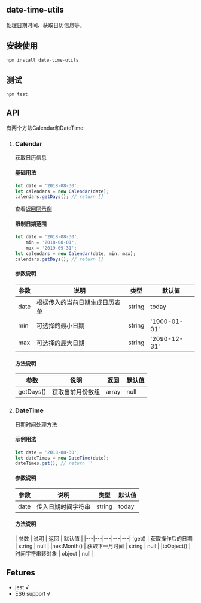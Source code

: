 
## date-time-utils
处理日期时间、获取日历信息等。

## 安装使用
```js
npm install date-time-utils
```
## 测试
```
npm test
```

## API
有两个方法Calendar和DateTime:
1. ### Calendar
    获取日历信息

    #### 基础用法
    ```js
    let date = '2018-08-30';
    let calendars = new Calendar(date);
    calendars.getDays(); // return []
    ```
    查看[返回回示例](https://github.com/jean0218/date-time-utils/blob/master/src/demo/currentDays.md)
    #### 限制日期范围
    ```js
    let date = '2018-08-30',
        min = '2018-08-01';
        max = '2019-09-31';
    let calendars = new Calendar(date, min, max);
    calendars.getDays(); // return []
    ```
    
    #### 参数说明
    | 参数 | 说明 | 类型 |默认值 |
    |---|---|---|---|
    |date | 根据传入的当前日期生成日历表单 | string | today |
    |min | 可选择的最小日期 | string | '1900-01-01' |
    |max | 可选择的最大日期 | string | '2090-12-31' |
    
    #### 方法说明
    | 参数 | 说明 | 返回 | 默认值 |
    |---|---|---|---|
    |getDays() | 获取当前月份数组 | array | null |
    

2. ### DateTime
    日期时间处理方法

    #### 示例用法
    ```js
    let date = '2018-08-30';
    let dateTimes = new DateTime(date);
    dateTimes.get(); // return ''
    ```
    
    #### 参数说明
    | 参数 | 说明 | 类型 |默认值 |
    |---|---|---|---|
    |date | 传入日期时间字符串 | string | today |
    
    #### 方法说明
    | 参数 | 说明 | 返回 | 默认值 |
    |---|---|---|---|---|
    |get() | 获取操作后的日期 | string | null |
    |nextMonth() | 获取下一月时间 | string | null |
    |toObject() | 时间字符串转对象 | object | null |
    
## Fetures
- jest √
- ES6 support √
